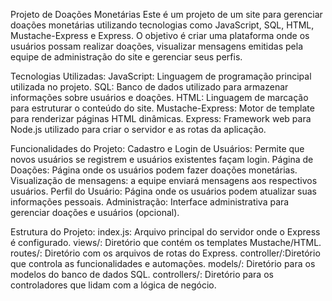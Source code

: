 Projeto de Doações Monetárias
Este é um projeto de um site para gerenciar doações monetárias utilizando tecnologias como JavaScript, SQL, HTML, Mustache-Express e Express. O objetivo é criar uma plataforma onde os usuários possam realizar doações, visualizar mensagens emitidas pela equipe de administração do site e gerenciar seus perfis.

Tecnologias Utilizadas:
JavaScript: Linguagem de programação principal utilizada no projeto.
SQL: Banco de dados utilizado para armazenar informações sobre usuários e doações.
HTML: Linguagem de marcação para estruturar o conteúdo do site.
Mustache-Express: Motor de template para renderizar páginas HTML dinâmicas.
Express: Framework web para Node.js utilizado para criar o servidor e as rotas da aplicação.



Funcionalidades do Projeto:
Cadastro e Login de Usuários: Permite que novos usuários se registrem e usuários existentes façam login.
Página de Doações: Página onde os usuários podem fazer doações monetárias.
Visualização de mensagens: a equipe enviará mensagens aos respectivos usuários.
Perfil do Usuário: Página onde os usuários podem atualizar suas informações pessoais.
Administração: Interface administrativa para gerenciar doações e usuários (opcional).



Estrutura do Projeto:
index.js: Arquivo principal do servidor onde o Express é configurado.
views/: Diretório que contém os templates Mustache/HTML.
routes/: Diretório com os arquivos de rotas do Express.
controller/:Diretório que controla as funcionalidades e automações.
models/: Diretório para os modelos do banco de dados SQL.
controllers/: Diretório para os controladores que lidam com a lógica de negócio.